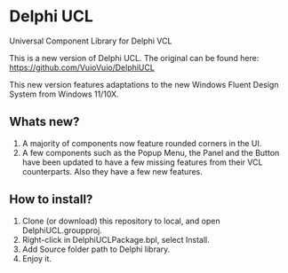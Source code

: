 # Delphi UCL
Universal Component Library for Delphi VCL

This is a new version of Delphi UCL. The original can be found here: https://github.com/VuioVuio/DelphiUCL

This new version features adaptations to the new Windows Fluent Design System from Windows 11/10X.

## Whats new?

1. A majority of components now feature rounded corners in the UI.
2. A few components such as the Popup Menu, the Panel and the Button have been updated to have a few missing features from their VCL counterparts. Also they have a few new features.

## How to install?

1. Clone (or download) this repository to local, and open DelphiUCL.groupproj.
2. Right-click in DelphiUCLPackage.bpl, select Install.
3. Add Source folder path to Delphi library.
4. Enjoy it.
